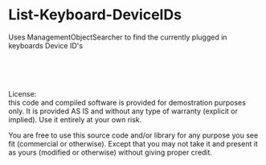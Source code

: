 # List-Keyboard-DeviceIDs

Uses ManagementObjectSearcher to find the currently plugged in keyboards Device ID's


<br>
<br>
<br>

License: <br>
this code and compiled software is provided for demostration
purposes only. It is provided AS IS and without any type of warranty
(explicit or implied). Use it entirely at your own risk.

You are free to use this source code and/or library for any purpose you see
fit (commercial or otherwise). Except that you may not take it and
present it as yours (modified or otherwise) without giving proper credit.
